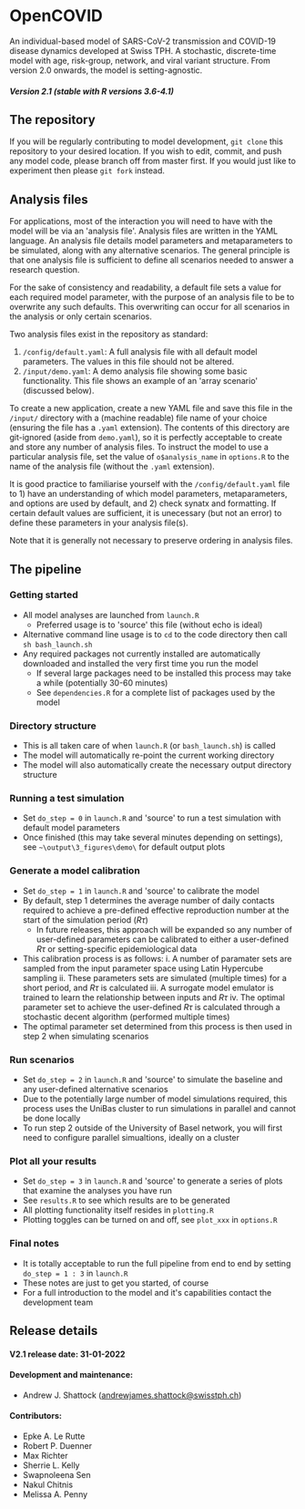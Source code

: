 # OpenCOVID

An individual-based model of SARS-CoV-2 transmission and COVID-19 disease dynamics developed at Swiss TPH. A stochastic, discrete-time model with age, risk-group, network, and viral variant structure. From version 2.0 onwards, the model is setting-agnostic.

##### Version 2.1 (stable with R versions 3.6-4.1)

## The repository

If you will be regularly contributing to model development, `git clone` this repository to your desired location. If you wish to edit, commit, and push any model code, please branch off from master first. If you would just like to experiment then please `git fork` instead.

## Analysis files

For applications, most of the interaction you will need to have with the model will be via an 'analysis file'. Analysis files are written in the YAML language. An analysis file details model parameters and metaparameters to be simulated, along with any alternative scenarios. The general principle is that one analysis file is sufficient to define all scenarios needed to answer a research question. 

For the sake of consistency and readability, a default file sets a value for each required model parameter, with the purpose of an analysis file to be to overwrite any such defaults. This overwriting can occur for all scenarios in the analysis or only certain scenarios.

Two analysis files exist in the repository as standard:
1. `/config/default.yaml`: A full analysis file with all default model parameters. The values in this file should not be altered. 
2. `/input/demo.yaml`: A demo analysis file showing some basic functionality. This file shows an example of an 'array scenario' (discussed below).

To create a new application, create a new YAML file and save this file in the `/input/` directory with a (machine readable) file name of your choice (ensuring the file has a `.yaml` extension). The contents of this directory are git-ignored (aside from `demo.yaml`), so it is perfectly acceptable to create and store any number of analysis files. To instruct the model to use a particular analysis file, set the value of `o$analysis_name` in `options.R` to the name of the analysis file (without the `.yaml` extension).

It is good practice to familiarise yourself with the `/config/default.yaml` file to 1) have an understanding of which model parameters, metaparameters, and options are used by default, and 2) check synatx and formatting. If certain default values are sufficient, it is unecessary (but not an error) to define these parameters in your analysis file(s).

Note that it is generally not necessary to preserve ordering in analysis files.

## The pipeline

### Getting started
- All model analyses are launched from `launch.R`
  - Preferred usage is to 'source' this file (without echo is ideal)
- Alternative command line usage is to `cd` to the code directory then call `sh bash_launch.sh`
- Any required packages not currently installed are automatically downloaded and installed the very first time you run the model
  - If several large packages need to be installed this process may take a while (potentially 30-60 minutes)
  - See `dependencies.R` for a complete list of packages used by the model
  
### Directory structure
- This is all taken care of when `launch.R` (or `bash_launch.sh`) is called
- The model will automatically re-point the current working directory
- The model will also automatically create the necessary output directory structure
  
### Running a test simulation
- Set `do_step = 0` in `launch.R` and 'source' to run a test simulation with default model parameters
- Once finished (this may take several minutes depending on settings), see `~\output\3_figures\demo\` for default output plots

### Generate a model calibration
- Set `do_step = 1` in `launch.R` and 'source' to calibrate the model
- By default, step 1 determines the average number of daily contacts required to achieve a pre-defined effective reproduction number at the start of the simulation period (*R$\tau$*)
  - In future releases, this approach will be expanded so any number of user-defined parameters can be calibrated to either a user-defined *R$\tau$* or setting-specific epidemiological data
- This calibration process is as follows: 
  i. A number of paramater sets are sampled from the input parameter space using Latin Hypercube sampling
  ii. These parameters sets are simulated (multiple times) for a short period, and *R$\tau$* is calculated
  iii. A surrogate model emulator is trained to learn the relationship between inputs and *R$\tau$* 
  iv. The optimal parameter set to achieve the user-defined *R$\tau$* is calculated through a stochastic decent algorithm (performed multiple times)
- The optimal parameter set determined from this process is then used in step 2 when simulating scenarios

### Run scenarios
- Set `do_step = 2` in `launch.R` and 'source' to simulate the baseline and any user-defined alternative scenarios
- Due to the potentially large number of model simulations required, this process uses the UniBas cluster to run simulations in parallel and cannot be done locally
- To run step 2 outside of the University of Basel network, you will first need to configure parallel simualtions, ideally on a cluster
  
### Plot all your results
- Set `do_step = 3` in `launch.R` and 'source' to generate a series of plots that examine the analyses you have run
- See `results.R` to see which results are to be generated
- All plotting functionality itself resides in `plotting.R`
- Plotting toggles can be turned on and off, see `plot_xxx` in `options.R`

### Final notes
- It is totally acceptable to run the full pipeline from end to end by setting `do_step = 1 : 3` in `launch.R`
- These notes are just to get you started, of course
- For a full introduction to the model and it's capabilities contact the development team

## Release details

#### V2.1 release date: 31-01-2022

#### Development and maintenance:
* Andrew J. Shattock (andrewjames.shattock@swisstph.ch)

#### Contributors:
* Epke A. Le Rutte
* Robert P. Duenner
* Max Richter
* Sherrie L. Kelly
* Swapnoleena Sen
* Nakul Chitnis
* Melissa A. Penny

